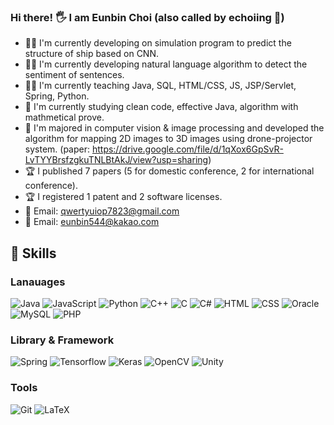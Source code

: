 ### Hi there! 🖐 I am Eunbin Choi (also called by echoiing 💛) 
- 👨‍💻 I'm currently developing on simulation program to predict the structure of ship based on CNN.
- 👨‍💻 I'm currently developing natural language algorithm to detect the sentiment of sentences.
- 👨‍🏫 I'm currently teaching Java, SQL, HTML/CSS, JS, JSP/Servlet, Spring, Python.
- 📗 I'm currently studying clean code, effective Java, algorithm with mathmetical prove.
- 🥈 I'm majored in computer vision & image processing and developed the algorithm for mapping 2D images to 3D images using drone-projector system. (paper: https://drive.google.com/file/d/1qXox6GpSvR-LvTYYBrsfzgkuTNLBtAkJ/view?usp=sharing) 
- 🏆 I published 7 papers (5 for domestic conference, 2 for international conference).
- 🏆 I registered 1 patent and 2 software licenses. 
- 💬 Email: qwertyuiop7823@gmail.com
- 💬 Email: eunbin544@kakao.com

## 💪 Skills 
### Lanauages
<img alt="Java" src="https://img.shields.io/badge/Java-007396?style=flat-square&logo=Java&logoColor=white">
<img alt="JavaScript" src="https://img.shields.io/badge/JavaScript-F7DF1E?style=flat-square&logo=JavaScript&logoColor=black"/>
<img alt="Python" src="https://img.shields.io/badge/Python-3776AB?style=flat-square&logo=Python&logoColor=white"/>
<img alt="C++" src ="https://img.shields.io/badge/C++-00599C?&style=flat-square&logo=C%2B%2B&logoColor=white"/>
<img alt="C" src ="https://img.shields.io/badge/C-A8B9CC?&style=flat-square&logo=C&logoColor=black"/>
<img alt="C#" src ="https://img.shields.io/badge/C%23-000000?&style=flat-square&logo=Csharp&logoColor=white"/>
<img alt="HTML" src ="https://img.shields.io/badge/HTML5-E34F26?&style=flat-square&logo=HTML5&logoColor=white"/>
<img alt="CSS" src ="https://img.shields.io/badge/CSS3-1572B6?&style=flat-square&logo=CSS3&logoColor=white"/>
<img alt="Oracle" src ="https://img.shields.io/badge/Oracle-F80000?&style=flat-square&logo=Oracle&logoColor=white"/>
<img alt="MySQL" src ="https://img.shields.io/badge/MySQL-4479A1?&style=flat-square&logo=MySQL&logoColor=white"/>
<img alt="PHP" src ="https://img.shields.io/badge/PHP-777BB4?&style=flat-square&logo=PHP&logoColor=white"/>

### Library & Framework
<img alt="Spring" src="https://img.shields.io/badge/Spring-6DB33F?style=flat-square&logo=Spring&logoColor=white"/>
<img alt="Tensorflow" src="https://img.shields.io/badge/Tensorflow-FF6F00?style=flat-square&logo=Tensorflow&logoColor=white"/>
<img alt="Keras" src="https://img.shields.io/badge/Keras-D00000?style=flat-square&logo=Keras&logoColor=white"/>
<img alt="OpenCV" src="https://img.shields.io/badge/OpenCV-5C3EE8?style=flat-square&logo=OpenCV&logoColor=white"/>
<img alt="Unity" src="https://img.shields.io/badge/Unity-000000?style=flat-square&logo=Unity&logoColor=white"/>

### Tools
<img alt="Git" src="https://img.shields.io/badge/Git-F05032?style=flat-square&logo=Git&logoColor=white"/>
<img alt="LaTeX" src="https://img.shields.io/badge/LaTeX-008080?style=flat-square&logo=LaTeX&logoColor=white"/>




<!--
**EunBinChoi/EunBinChoi** is a ✨ _special_ ✨ repository because its `README.md` (this file) appears on your GitHub profile.

Here are some ideas to get you started:

- 🔭 I’m currently working on ...
- 🌱 I’m currently learning ...
- 👯 I’m looking to collaborate on ...
- 🤔 I’m looking for help with ...
- 💬 Ask me about ...
- 📫 How to reach me: ...
- 😄 Pronouns: ...
- ⚡ Fun fact: ...


-->

